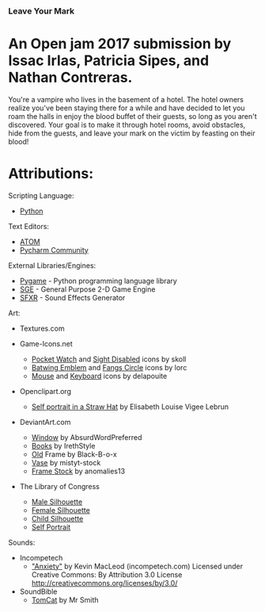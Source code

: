 ### Leave Your Mark
An Open jam 2017 submission by Issac Irlas, Patricia Sipes, and Nathan Contreras.
=====

You're a vampire who lives in the basement of a hotel.  The hotel owners realize you've been staying there for a while and have decided to let you roam the halls in enjoy the blood buffet of their guests, so long as you aren't discovered.  Your goal is to make it through hotel rooms, avoid obstacles, hide from the guests, and leave your mark on the victim by feasting on their blood!

Attributions:
=====
Scripting Language:
  * [Python](https://www.python.org/)
  
Text Editors:
  * [ATOM](https://atom.io/)
  * [Pycharm Community](https://www.jetbrains.com/pycharm/download/#section=windows)
  
External Libraries/Engines:
  * [Pygame](https://www.pygame.org/) - Python programming language library
  * [SGE](http://stellarengine.nongnu.org/) - General Purpose 2-D Game Engine
  * [SFXR](http://www.drpetter.se/project_sfxr.html) - Sound Effects Generator
  
Art:
  * Textures.com
  * Game-Icons.net  
    * [Pocket Watch](http://game-icons.net/skoll/originals/pocket-watch.html) and [Sight Disabled](http://game-icons.net/skoll/originals/sight-disabled.html) icons by skoll
    * [Batwing Emblem](http://game-icons.net/lorc/originals/batwing-emblem.html) and [Fangs Circle](http://game-icons.net/lorc/originals/fangs-circle.html) icons by lorc
    * [Mouse](http://game-icons.net/delapouite/originals/mouse.html) and [Keyboard](http://game-icons.net/delapouite/originals/keyboard.html) icons by delapouite
  
  * Openclipart.org
    * [Self portrait in a Straw Hat](https://openclipart.org/detail/219600/self-portrait-in-a-straw-hat-by-elisabeth-louise-vigee-lebrun) by Elisabeth Louise Vigee Lebrun
  
  * DeviantArt.com
    * [Window](https://absurdwordpreferred.deviantart.com/art/Window-transparent-PNG-163124311) by AbsurdWordPreferred
    * [Books](https://irethstyle.deviantart.com/art/Books-png-677345370) by IrethStyle
    * [Old](https://black-b-o-x.deviantart.com/art/Old-Frame-344683561) Frame by Black-B-o-x
    * [Vase](https://mistyt-stock.deviantart.com/art/vase-436021276) by mistyt-stock
    * [Frame Stock](https://anomalies13.deviantart.com/art/Frame-Stock-284528582) by anomalies13
  
  * The Library of Congress
    * [Male Silhouette](http://www.loc.gov/pictures/item/2015650339/)
    * [Female Silhouette](http://www.loc.gov/pictures/item/2004662032/)
    * [Child Silhouette](http://www.loc.gov/pictures/item/2015650344/)
    * [Self Portrait](https://openclipart.org/detail/219600/self-portrait-in-a-straw-hat-by-elisabeth-louise-vigee-lebrun)
 
 Sounds:
  * Incompetech
    * ["Anxiety"](http://incompetech.com/music/royalty-free/?keywords=anxiety) by Kevin MacLeod (incompetech.com)
      Licensed under Creative Commons: By Attribution 3.0 License
      http://creativecommons.org/licenses/by/3.0/
  * SoundBible
    * [TomCat](http://soundbible.com/1687-TomCat.html) by Mr Smith
